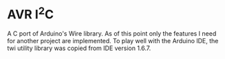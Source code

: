 # AVR I<sup>2</sup>C
A C port of Arduino's Wire library. As of this point only the features I need for another project are implemented. To play well with the Arduino IDE, the twi utility library was copied from IDE version 1.6.7.
